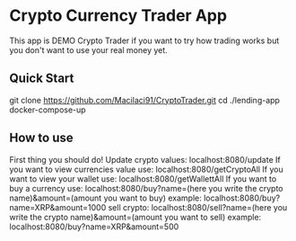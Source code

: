 # Crypto Currency Trader App

This app is DEMO Crypto Trader if you want to try how trading works but you don't want to use your real money yet.

## Quick Start
git clone https://github.com/Macilaci91/CryptoTrader.git
cd ./lending-app
docker-compose-up

## How to use
First thing you should do! Update crypto values:
localhost:8080/update
If you want to view currencies value use:
localhost:8080/getCryptoAll
If you want to view your wallet use:
localhost:8080/getWallettAll
If you want to buy a currency use:
localhost:8080/buy?name=(here you write the crypto name)&amount=(amount you want to buy)
example: localhost:8080/buy?name=XRP&amount=1000
sell crypto:
localhost:8080/sell?name=(here you write the crypto name)&amount=(amount you want to sell)
example: localhost:8080/buy?name=XRP&amount=500
